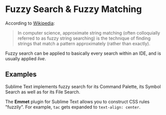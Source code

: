 # Fuzzy Search & Fuzzy Matching

According to [Wikipedia](http://en.wikipedia.org/wiki/Fuzzy_search):

> In computer science, approximate string matching (often colloquially referred to as fuzzy string searching) is the technique of finding strings that match a pattern approximately (rather than exactly).

Fuzzy search can be applied to basically every search within an IDE, and is usually applied *live*.

## Examples

Sublime Text implements fuzzy search for its Command Palette, its Symbol Search as well as for its File Search.

The **Emmet** plugin for Sublime Text allows you to construct CSS rules "fuzzily". For example, `tac` gets expanded to `text-align: center`.
